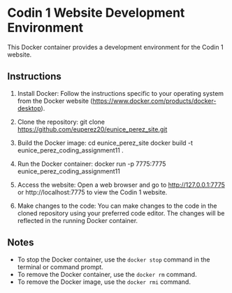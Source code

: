 # Codin 1 Website Development Environment

This Docker container provides a development environment for the Codin 1 website.

## Instructions

1. Install Docker: Follow the instructions specific to your operating system from the Docker website (https://www.docker.com/products/docker-desktop).

2. Clone the repository:
git clone https://github.com/euperez20/eunice_perez_site.git


3. Build the Docker image:
cd eunice_perez_site
docker build -t eunice_perez_coding_assignment11 .


4. Run the Docker container:
docker run -p 7775:7775 eunice_perez_coding_assignment11


5. Access the website:
Open a web browser and go to http://127.0.0.1:7775 or http://localhost:7775 to view the Codin 1 website.

6. Make changes to the code:
You can make changes to the code in the cloned repository using your preferred code editor. The changes will be reflected in the running Docker container.

## Notes

- To stop the Docker container, use the `docker stop` command in the terminal or command prompt.
- To remove the Docker container, use the `docker rm` command.
- To remove the Docker image, use the `docker rmi` command.

